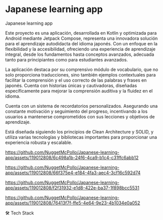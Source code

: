 # Japanese learning app
Japanese learning app

Este proyecto es una aplicación, desarrollada en Kotlin y optimizada para Android mediante Jetpack Compose, representa una innovadora solución para el aprendizaje autodidacta del idioma japonés. Con un enfoque en la flexibilidad y la accesibilidad, ofreciendo una experiencia de aprendizaje integral, desde los fundamentos hasta conceptos avanzados, adecuada tanto para principiantes como para estudiantes avanzados.

La aplicación destaca por su comprensivo módulo de vocabulario, que no solo proporciona traducciones, sino también ejemplos contextuales para facilitar la comprensión y el uso correcto de las palabras y frases en japonés. Cuenta con historias únicas y cautivadoras, diseñadas específicamente para mejorar la comprensión auditiva y la fluidez en el idioma.

Cuenta con un sistema de recordatorios personalizados. Asegurando una constante motivación y seguimiento del progreso, incentivando a los usuarios a mantenerse comprometidos con sus lecciones y objetivos de aprendizaje.

Está diseñada siguiendo los principios de Clean Architecture y SOLID, y utiliza varias tecnologías y bibliotecas importantes para proporcionar una experiencia robusta y escalable.



https://github.com/NuggetMcPollo/Japanese-learning-app/assets/119012808/6c498a1b-24f6-4ca9-b1c4-c31ffc6abb12

https://github.com/NuggetMcPollo/Japanese-learning-app/assets/119012808/66f375e4-e184-4fa3-aec4-3cf16c592d74



https://github.com/NuggetMcPollo/Japanese-learning-app/assets/119012808/f2f31932-e1d8-422e-ba37-1f898bcc5531

https://github.com/NuggetMcPollo/Japanese-learning-app/assets/119012808/76413f7f-ffe5-4e64-9e23-4b1034e0a052



🛠 Tech Stack
